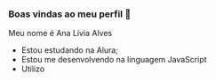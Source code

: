 ### Boas vindas ao meu perfil 💙

Meu nome é Ana Lívia Alves

- Estou estudando na Alura;
- Estou me desenvolvendo na linguagem JavaScript
- Utilizo 
